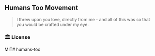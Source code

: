 ## Humans Too Movement
> I threw upon you love, directly from me - and all of this was so that you would be crafted under my eye.


### 🏛️ License
MIT# humans-too
